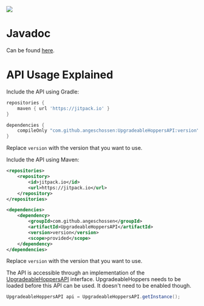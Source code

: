 [![](https://jitpack.io/v/Angeschossen/UpgradeableHoppersAPI.svg)](https://jitpack.io/#Angeschossen/UpgradeableHoppersAPI)

# Javadoc
Can be found [here](https://jitpack.io/com/github/angeschossen/UpgradeableHoppersAPI/latest/javadoc/).

# API Usage Explained
Include the API using Gradle:
```groovy
repositories {
	maven { url 'https://jitpack.io' }
}

dependencies {
    compileOnly "com.github.angeschossen:UpgradeableHoppersAPI:version"
}
```
Replace `version` with the version that you want to use.

Include the API using Maven:
```xml
<repositories>
	<repository>
		<id>jitpack.io</id>
		<url>https://jitpack.io</url>
	</repository>
</repositories>

<dependencies>
    <dependency>
        <groupId>com.github.angeschossen</groupId>
        <artifactId>UpgradeableHoppersAPI</artifactId>
        <version>version</version>
        <scope>provided</scope>
    </dependency>
</dependencies>
```
Replace `version` with the version that you want to use.

The API is accessible through an implementation of the [UpgradeableHoppersAPI](https://javadoc.jitpack.io/com/github/angeschossen/UpgradeableHoppersAPI/4.13.10/javadoc/me/angeschossen/upgradeablehoppers/api/UpgradeableHoppersAPI.html) interface.
UpgradeableHoppers needs to be loaded before this API can be used. It doesn't need to be enabled though.
````java
UpgradeableHoppersAPI api = UpgradeableHoppersAPI.getInstance();
````
